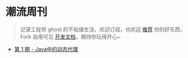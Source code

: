 # 潮流周刊

> 记录工程师 ghost 的不枯燥生活，欢迎订阅，也欢迎 [推荐](https://github.com/tw93/weekly/discussions/22) 你的好东西，Fork 自用可见 [开发文档](https://github.com/tw93/weekly/blob/main/Deploy.md)，期待你玩得开心~


* [第 1 期 - Java中的动态代理](https://weekly.ghwzlh.fun/posts/01-Java中的动态代理)
